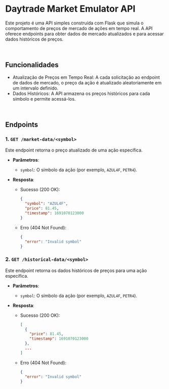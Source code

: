# Daytrade Market Emulator API

Este projeto é uma API simples construída com Flask que simula o comportamento de preços de mercado de ações em tempo real.
A API oferece endpoints para obter dados de mercado atualizados e para acessar dados históricos de preços.

<br>

## Funcionalidades

- Atualização de Preços em Tempo Real: A cada solicitação ao endpoint de dados de mercado, o preço da ação é atualizado aleatoriamente em um intervalo definido.
- Dados Históricos: A API armazena os preços históricos para cada símbolo e permite acessá-los.

<br>

## Endpoints

### 1. `GET /market-data/<symbol>`

Este endpoint retorna o preço atualizado de uma ação específica.

- **Parâmetros**:
  - `symbol`: O símbolo da ação (por exemplo, `AZUL4F`, `PETR4`).

- **Resposta**:
  - Sucesso (200 OK):
    ```json
    {
      "symbol": "AZUL4F",
      "price": 81.45,
      "timestamp": 1691070123000
    }
    ```
  - Erro (404 Not Found):
    ```json
    {
      "error": "Invalid symbol"
    }
    ```

### 2. `GET /historical-data/<symbol>`

Este endpoint retorna os dados históricos de preços para uma ação específica.

- **Parâmetros**:
  - `symbol`: O símbolo da ação (por exemplo, `AZUL4F`, `PETR4`).

- **Resposta**:
  - Sucesso (200 OK):
    ```json
    [
      {
        "price": 81.45,
        "timestamp": 1691070123000
      },
      ...
    ]
    ```
  - Erro (404 Not Found):
    ```json
    {
      "error": "Invalid symbol"
    }
    ```
